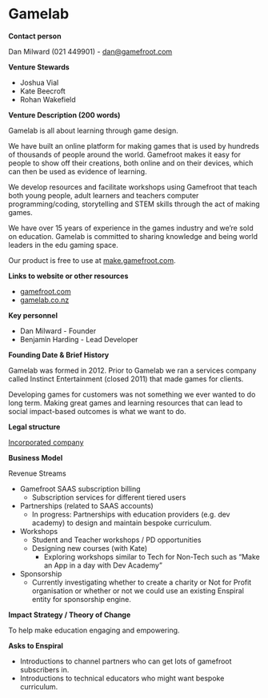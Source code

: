 # Gamelab

**Contact person**

Dan Milward \(021 449901\) - dan@gamefroot.com

**Venture Stewards**

* Joshua Vial
* Kate Beecroft
* Rohan Wakefield

**Venture Description \(200 words\)**

Gamelab is all about learning through game design.

We have built an online platform for making games that is used by hundreds of thousands of people around the world. Gamefroot makes it easy for people to show off their creations, both online and on their devices, which can then be used as evidence of learning.

We develop resources and facilitate workshops using Gamefroot that teach both young people, adult learners and teachers computer programming/coding, storytelling and STEM skills through the act of making games.

We have over 15 years of experience in the games industry and we’re sold on education. Gamelab is committed to sharing knowledge and being world leaders in the edu gaming space.

Our product is free to use at [make.gamefroot.com](http://make.gamefroot.com).

**Links to website or other resources**

* [gamefroot.com](http://gamefroot.com)
* [gamelab.co.nz](http://gamelab.co.nz)

**Key personnel**

* Dan Milward - Founder 
* Benjamin Harding - Lead Developer

**Founding Date & Brief History**

Gamelab was formed in 2012. Prior to Gamelab we ran a services company called Instinct Entertainment \(closed 2011\) that made games for clients.

Developing games for customers was not something we ever wanted to do long term. Making great games and learning resources that can lead to social impact-based outcomes is what we want to do.

**Legal structure**

[Incorporated company](https://www.business.govt.nz/companies/app/ui/pages/companies/4188659)

**Business Model**

Revenue Streams

* Gamefroot SAAS subscription billing
  * Subscription services for different tiered users 
* Partnerships \(related to SAAS accounts\) 
  * In progress: Partnerships with education providers \(e.g. dev academy\) to design and maintain bespoke curriculum.
* Workshops
  * Student and Teacher workshops / PD opportunities 
  * Designing new courses \(with Kate\)
    * Exploring workshops similar to Tech for Non-Tech such as “Make an App in a day with Dev Academy”
* Sponsorship
  * Currently investigating whether to create a charity or Not for Profit organisation or whether or not we could use an existing Enspiral entity for sponsorship engine. 

**Impact Strategy / Theory of Change**

To help make education engaging and empowering.

**Asks to Enspiral**

* Introductions to channel partners who can get lots of gamefroot subscribers in.
* Introductions to technical educators who might want bespoke curriculum.

